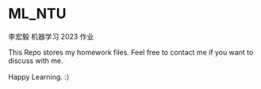# ML_NTU

李宏毅 机器学习 2023 作业

This Repo stores my homework files.
Feel free to contact me if you want to discuss with me.

Happy Learning. :）